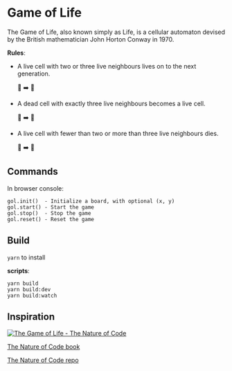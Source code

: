 # Game of Life
The Game of Life, also known simply as Life, is a cellular automaton devised by the British mathematician John Horton Conway in 1970.

__Rules__:

* A live cell with two or three live neighbours lives on to the next generation.

  :large_blue_circle: :arrow_right: :large_blue_circle:

* A dead cell with exactly three live neighbours becomes a live cell.

  :red_circle: :arrow_right: :large_blue_circle:

* A live cell with fewer than two or more than three live neighbours dies.

  :large_blue_circle: :arrow_right: :red_circle:

## Commands

In browser console:

```
gol.init()  - Initialize a board, with optional (x, y)
gol.start() - Start the game
gol.stop()  - Stop the game
gol.reset() - Reset the game
```


## Build

`yarn` to install

__scripts__:

```
yarn build
yarn build:dev
yarn build:watch
```

## Inspiration

[![The Game of Life - The Nature of Code](https://i.ytimg.com/vi/6vX8wT1G798/hqdefault.jpg)](https://www.youtube.com/watch?v=tENSCEO-LEc)

[The Nature of Code book](http://natureofcode.com/)

[The Nature of Code repo](https://github.com/shiffman/The-Nature-of-Code)
